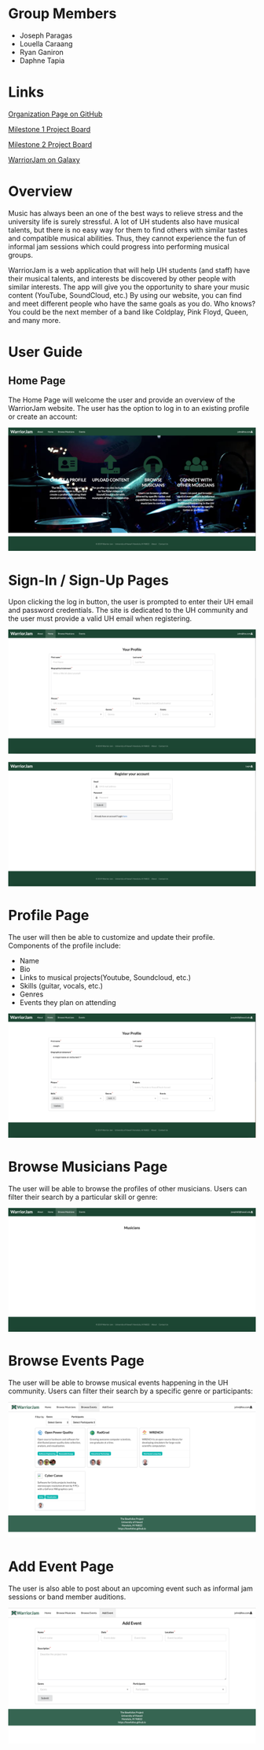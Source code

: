 # Group Members 
- Joseph Paragas
- Louella Caraang 
- Ryan Ganiron 
- Daphne Tapia 

# Links
[Organization Page on GitHub](https://github.com/warrior-jam)

[Milestone 1 Project Board](https://github.com/warrior-jam/warrior-jam/projects/1)

[Milestone 2 Project Board](https://github.com/warrior-jam/warrior-jam/projects/2)

[WarriorJam on Galaxy](http://warriorjam.meteorapp.com/#/)

# Overview 
Music has always been an one of the best ways to relieve stress and the university life is surely
stressful. A lot of UH students also have musical talents, but there is no easy way for them to find
others with similar tastes and compatible musical abilities. Thus, they cannot experience the fun of 
informal jam sessions which could progress into performing musical groups. 

WarriorJam is a web application that will help UH students (and staff) have their musical talents,
and interests be discovered by other people with similar interests. The app will give you
the opportunity to share your music content (YouTube, SoundCloud, etc.) By using our website, you can
find and meet different people who have the same goals as you do. Who knows? You could be the next
member of a band like Coldplay, Pink Floyd, Queen, and many more. 

# User Guide 
## Home Page 
The Home Page will welcome the user and provide an overview of the WarriorJam website. The user has the option to log in to an existing profile or create an account:  

![](images/HomePage.png)

# Sign-In / Sign-Up Pages
Upon clicking the log in button, the user is prompted to enter their UH email and password credentials. The site is dedicated to the UH community and the user must provide a valid UH email when registering.

![](images/SignInPage.png)

![](images/CreateAnAccount.png)

# Profile Page
The user will then be able to customize and update their profile. Components of the profile include: 
- Name
- Bio 
- Links to musical projects(Youtube, Soundcloud, etc.)
- Skills (guitar, vocals, etc.)
- Genres 
- Events they plan on attending

![](images/ProfilePage.png)

# Browse Musicians Page
The user will be able to browse the profiles of other musicians. Users can filter their search by a particular skill or genre:

![](images/BrowseMusiciansPage.png)

# Browse Events Page
The user will be able to browse musical events happening in the UH community. Users can filter their search by a specific genre or participants:

![](images/BrowseEvents.png)

# Add Event Page
The user is also able to post about an upcoming event such as informal jam sessions or band member auditions.

![](images/AddEvent.png)

